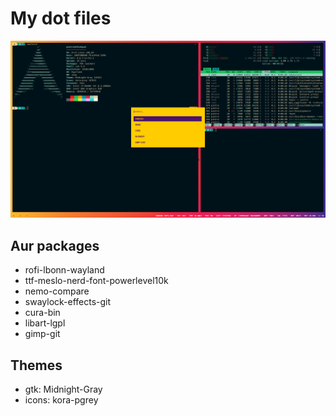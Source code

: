 # My dot files

![screenshot](screenshot.png "screenshot")

## Aur packages

* rofi-lbonn-wayland
* ttf-meslo-nerd-font-powerlevel10k
* nemo-compare
* swaylock-effects-git
* cura-bin
* libart-lgpl
* gimp-git

## Themes

* gtk: Midnight-Gray
* icons: kora-pgrey
